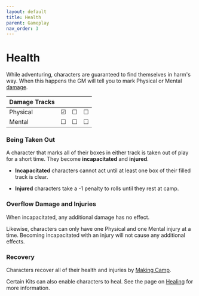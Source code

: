 ```yaml
---
layout: default
title: Health
parent: Gameplay
nav_order: 3
---
```


# Health

While adventuring, characters are guaranteed to find themselves in harm's way. When this happens the GM will tell you to mark Physical or Mental [damage](../gameplay/combat/damage.md).

| Damage Tracks |     |     |     |
| ------------- | --- | --- | --- |
| Physical      | ☑   | ☐   | ☐   |
| Mental        | ☐   | ☐   | ☐   |

### Being Taken Out

A character that marks all of their boxes in either track is taken out of play for a short time. They become **incapacitated** and **injured**.

-   **Incapacitated** characters cannot act until at least one box of their filled track is clear.

-   **Injured** characters take a -1 penalty to rolls until they rest at camp.

### Overflow Damage and Injuries

When incapacitated, any additional damage has no effect.

Likewise, characters can only have one Physical and one Mental injury at a time. Becoming incapacitated with an injury will not cause any additional effects.

### Recovery

Characters recover all of their health and injuries by [Making Camp](../adventuring/exploration/index.md).

Certain Kits can also enable characters to heal. See the page on [Healing](../more_resources/healing.md) for more information.
